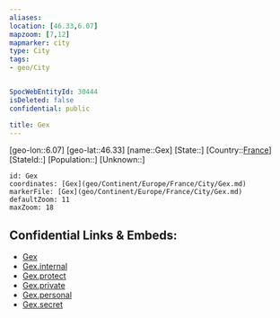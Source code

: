 ```yaml
---
aliases: 
location: [46.33,6.07]
mapzoom: [7,12] 
mapmarker: city 
type: City
tags:
- geo/City


SpocWebEntityId: 30444
isDeleted: false
confidential: public

title: Gex
---
```

[geo-lon::6.07]
[geo-lat::46.33]
[name::Gex]
[State::]
[Country::[France](geo/Continent/Europe/France.md)]
[StateId::]
[Population::]
[Unknown::]


```leaflet
id: Gex
coordinates: [Gex](geo/Continent/Europe/France/City/Gex.md)
markerFile: [Gex](geo/Continent/Europe/France/City/Gex.md)
defaultZoom: 11 
maxZoom: 18
```


## Confidential Links & Embeds: 
- [Gex](../../../../../../_public/geo/Continent/Europe/France/City/Gex.md) 
- [Gex.internal](../../../../../../_internal/geo/Continent/Europe/France/City/Gex.internal.md) 
- [Gex.protect](../../../../../../_protect/geo/Continent/Europe/France/City/Gex.protect.md) 
- [Gex.private](../../../../../../_private/geo/Continent/Europe/France/City/Gex.private.md) 
- [Gex.personal](../../../../../../_personal/geo/Continent/Europe/France/City/Gex.personal.md) 
- [Gex.secret](../../../../../../_secret/geo/Continent/Europe/France/City/Gex.secret.md) 
